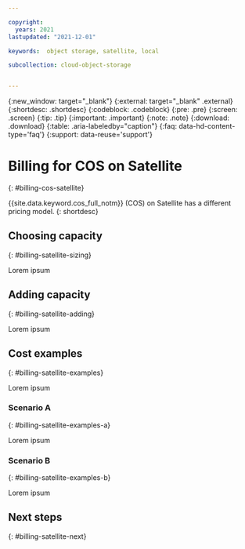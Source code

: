 ```yaml
---

copyright:
  years: 2021
lastupdated: "2021-12-01"

keywords:  object storage, satellite, local

subcollection: cloud-object-storage


---
```

{:new_window: target="_blank"}
{:external: target="_blank" .external}
{:shortdesc: .shortdesc}
{:codeblock: .codeblock}
{:pre: .pre}
{:screen: .screen}
{:tip: .tip}
{:important: .important}
{:note: .note}
{:download: .download} 
{:table: .aria-labeledby="caption"}
{:faq: data-hd-content-type='faq'}
{:support: data-reuse='support'}

# Billing for COS on Satellite
{: #billing-cos-satellite}

{{site.data.keyword.cos_full_notm}} (COS) on Satellite has a different pricing model.
{: shortdesc}

## Choosing capacity
{: #billing-satellite-sizing}

Lorem ipsum

## Adding capacity
{: #billing-satellite-adding}

Lorem ipsum

## Cost examples
{: #billing-satellite-examples}

Lorem ipsum

### Scenario A
{: #billing-satellite-examples-a}

Lorem ipsum

### Scenario B
{: #billing-satellite-examples-b}

Lorem ipsum

## Next steps
{: #billing-satellite-next}
